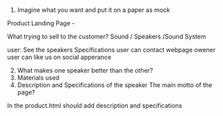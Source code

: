 1. Imagine what you want and put it on a paper as mock


Product Landing Page - 

What trying to sell to the customer?
Sound / Speakers /Sound System 

user: 
See the speakers 
Specifications 
user can contact webpage owener
user can like us on social apperance

2. What makes one speaker better than the other? 
3. Materials used
4. Description and Specifications of the speaker
The main motto of the page?

In the product.html should add description and specifications
